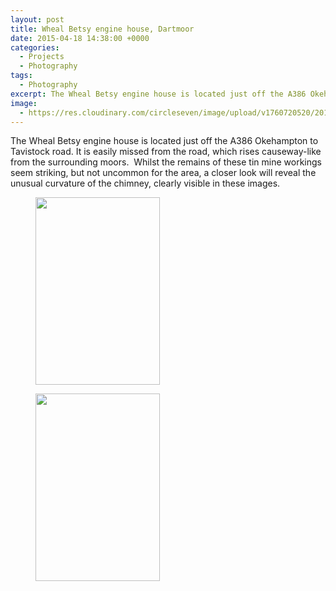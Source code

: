```yaml
---
layout: post
title: Wheal Betsy engine house, Dartmoor
date: 2015-04-18 14:38:00 +0000
categories:
  - Projects
  - Photography
tags:
  - Photography
excerpt: The Wheal Betsy engine house is located just off the A386 Okehampton to Tavistock road, featuring an unusual curved chimney.
image:
  - https://res.cloudinary.com/circleseven/image/upload/v1760720520/2015/04/DSC0174.jpg
---
```

The Wheal Betsy engine house is located just off the A386 Okehampton to Tavistock road. It is easily missed from the road, which rises causeway-like from the surrounding moors.  Whilst the remains of these tin mine workings seem striking, but not uncommon for the area, a closer look will reveal the unusual curvature of the chimney, clearly visible in these images.

<div class="gallery">

<figure><a href="https://res.cloudinary.com/circleseven/image/upload/q_auto,f_auto/2022/12/DSC0174"><img src="https://res.cloudinary.com/circleseven/image/upload/q_auto,f_auto/2022/12/DSC0174" width="199" height="300" alt="" loading="lazy"></a></figure>
<figure><a href="https://res.cloudinary.com/circleseven/image/upload/q_auto,f_auto/DSC0171"><img src="https://res.cloudinary.com/circleseven/image/upload/q_auto,f_auto/DSC0171" width="199" height="300" alt="" loading="lazy"></a></figure>

</div>
